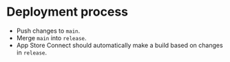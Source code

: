 # Deployment process
- Push changes to `main`.
- Merge `main` into `release`.
- App Store Connect should automatically make a build based on changes in `release`.
